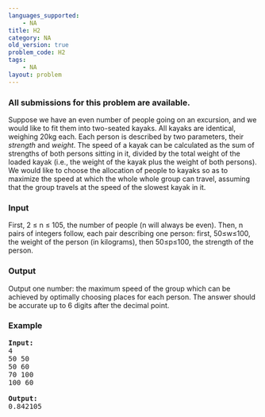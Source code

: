 ```yaml
---
languages_supported:
    - NA
title: H2
category: NA
old_version: true
problem_code: H2
tags:
    - NA
layout: problem
---
```

###  All submissions for this problem are available. 

Suppose we have an even number of people going on an excursion, and we would like to fit them into two-seated kayaks. All kayaks are identical, weighing 20kg each. Each person is described by two parameters, their _strength_ and _weight_. The speed of a kayak can be calculated as the sum of strengths of both persons sitting in it, divided by the total weight of the loaded kayak (i.e., the weight of the kayak plus the weight of both persons). We would like to choose the allocation of people to kayaks so as to maximize the speed at which the whole whole group can travel, assuming that the group travels at the speed of the slowest kayak in it.

### Input

First, 2 ≤ n ≤ 105, the number of people (n will always be even). Then, n pairs of integers follow, each pair describing one person: first, 50≤w≤100, the weight of the person (in kilograms), then 50≤p≤100, the strength of the person.

### Output

Output one number: the maximum speed of the group which can be achieved by optimally choosing places for each person. The answer should be accurate up to 6 digits after the decimal point.

### Example

<pre><b>Input:</b>
4
50 50
50 60
70 100
100 60

<b>Output:</b>
0.842105

</pre>